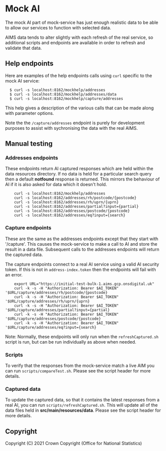 # Mock AI

The mock AI part of mock-service has just enough realistic data to be able to allow our
services to function with selected data.

AIMS data tends to alter slightly with each refresh of the real service, so additional
scripts and endpoints are available in order to refresh and validate that data.

## Help endpoints

Here are examples of the help endpoints calls using `curl` specific to the mock AI service:

```
  $ curl -s localhost:8162/mockhelp/addresses
  $ curl -s localhost:8162/mockhelp/addresses/data
  $ curl -s localhost:8162/mockhelp/capture/addresses
```

This help gives a description of the various calls that can be made along with parameter options.

Note the the `/capture/addresses` endpoint is purely for development purposes to assist
with sychronising the data with the real AIMS.


## Manual testing

### Addresses endpoints

These endpoints return AI captured responses which are held within the data resources directory.
If no data is held for a particular search query then a default **notfound** response is returned.
This mirrors the behaviour of AI if it is also asked for data which it doesn't hold.

```
    curl -s localhost:8162/mockhelp/addresses
    curl -s localhost:8162/addresses/rh/postcode/{postcode}
    curl -s localhost:8162/addresses/rh/uprn/{uprn}
    curl -s localhost:8162/addresses/partial?input={partial}
    curl -s localhost:8162/addresses/postcode/{postcode}
    curl -s localhost:8162/addresses/eq?input={search}
```

### Capture endpoints

These are the same as the addresses endpoints except that they start with '/capture'.
This causes the mock-service to make a call to AI and store the result in a data file.
Subsequent calls to the addresses endpoints will return the captured data.

The capture endpoints connect to a real AI service using a valid AI security token.
If this is not in `address-index.token` then the endpoints will fail with an error.

```
    export URL="https://initial-test-bulk-1.aims.gcp.onsdigital.uk"
    curl -k -s -H "Authorization: Bearer $AI_TOKEN" '$URL/capture/addresses/rh/postcode/{postcode}
    curl -k -s -H "Authorization: Bearer $AI_TOKEN" '$URL/capture/addresses/rh/uprn/{uprn}
    curl -k -s -H "Authorization: Bearer $AI_TOKEN" '$URL/capture/addresses/partial?input={partial}
    curl -k -s -H "Authorization: Bearer $AI_TOKEN" '$URL/capture/addresses/postcode/{postcode}
    curl -k -s -H "Authorization: Bearer $AI_TOKEN" '$URL/capture/addresses/eq?input={search}
```

Note: Normally, these endpoints will only run when the `refreshCaptured.sh` script is run,
but can be run individually as above when needed.

### Scripts

To verify that the responses from the mock-service match a live AIM you can run
`scripts/compareTest.sh`. Please see the script header for more details.

### Captured data

To update the captured data, so that it contains the latest responses from a real AI,
you can run `scripts/refreshCaptured.sh`.
This will update all of the data files held in **src/main/resources/data**.
Please see the script header for more details.


## Copyright
Copyright (C) 2021 Crown Copyright (Office for National Statistics)
